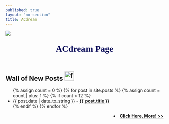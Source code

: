 ```yaml
---
published: true
layout: "no-section"
title: ACdream
---
```


<!--<link rel="stylesheet" href="http://fonts.googleapis.com/css?family=Gloria+Hallelujah|Cabin+Sketch:700"/>-->
<section id="about">

<!--[if lt IE 9]>
<link rel="stylesheet" href="http://fonts.googleapis.com/css?family=Arvo|Amethysta"/>
<h1 style='color: rgb(0, 3, 85);font-family: "Arvo"; font-size: 2000%; line-height: 1.0em; margin: 0 0 0 0; text-align: center;'>ACdream Page</h1>
<![endif]-->

<!--[if !IE]>-->
<link href='/files/fonts/CherrySwash.css' rel='stylesheet' type='text/css'>
<img src="http://acdream.info/img/logo.png"></img>
<h1 style='color: rgb(0, 3, 85);font-family: "Cherry Swash",cursive; font-size: 200%; line-height: 3.0em; margin: 0 0 0 0; text-align: center;'>ACdream Page</h1>

 
</section>
<section id="posts">
  <h1>Wall of New Posts <img src="http://pic.yupoo.com/van9ogh_v/CXOI1D3s/KaYE.png" alt="feed" style="width: 30px" ></a></h1>
  <ul class="posts">
{% assign count = 0 %}
{% for post in site.posts %}
  {% assign count = count | plus: 1 %}
  {% if count < 12 %} 
  <li><span class="date">{{ post.date | date_to_string }}</span> -
  <a href="{{ post.url }}"{% if post.subtitle %} title="{{ post.subtitle | escape }}"{% endif %}><strong>{{ post.title }}</strong></a></li>
  {% endif %}
{% endfor %}
  </ul>
  <li style="text-align: right" ><a href="archive.html"><strong>Click Here, More! >> </strong></a></li>
</section>

